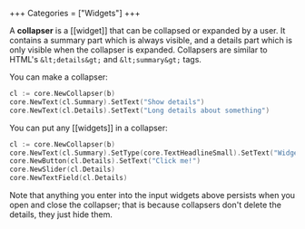 +++
Categories = ["Widgets"]
+++

A **collapser** is a [[widget]] that can be collapsed or expanded by a user. It contains a summary part which is always visible, and a details part which is only visible when the collapser is expanded. Collapsers are similar to HTML's `&lt;details&gt;` and `&lt;summary&gt;` tags.

You can make a collapser:

```Go
cl := core.NewCollapser(b)
core.NewText(cl.Summary).SetText("Show details")
core.NewText(cl.Details).SetText("Long details about something")
```

You can put any [[widgets]] in a collapser:

```Go
cl := core.NewCollapser(b)
core.NewText(cl.Summary).SetType(core.TextHeadlineSmall).SetText("Widgets")
core.NewButton(cl.Details).SetText("Click me!")
core.NewSlider(cl.Details)
core.NewTextField(cl.Details)
```

Note that anything you enter into the input widgets above persists when you open and close the collapser; that is because collapsers don't delete the details, they just hide them.

